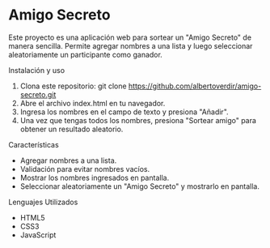 <h1>Amigo Secreto</h1>
Este proyecto es una aplicación web para sortear un "Amigo Secreto" de manera sencilla. Permite agregar nombres a una lista y luego seleccionar aleatoriamente un participante como ganador.

Instalación y uso
1. Clona este repositorio:
git clone https://github.com/albertoverdir/amigo-secreto.git
2. Abre el archivo index.html en tu navegador.
3. Ingresa los nombres en el campo de texto y presiona "Añadir".
4. Una vez que tengas todos los nombres, presiona "Sortear amigo" para obtener un resultado aleatorio.

Características
- Agregar nombres a una lista.
- Validación para evitar nombres vacíos.
- Mostrar los nombres ingresados en pantalla.
- Seleccionar aleatoriamente un "Amigo Secreto" y mostrarlo en pantalla.

Lenguajes Utilizados
- HTML5
- CSS3
- JavaScript
